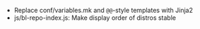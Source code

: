  * Replace conf/variables.mk and `@@`-style templates with Jinja2
 * js/bl-repo-index.js: Make display order of distros stable
